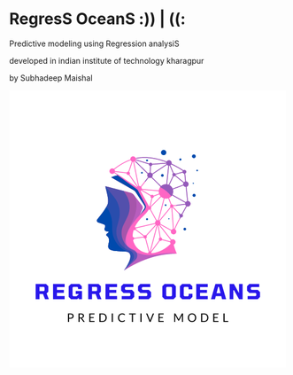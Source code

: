 # RegresS OceanS  :)) | ((:
Predictive modeling using Regression analysiS




developed in indian institute of technology kharagpur



by Subhadeep Maishal


![Figure](https://github.com/subhadeep-maishal/RegresS_OceanS/blob/main/Logo%20Predict.png)
